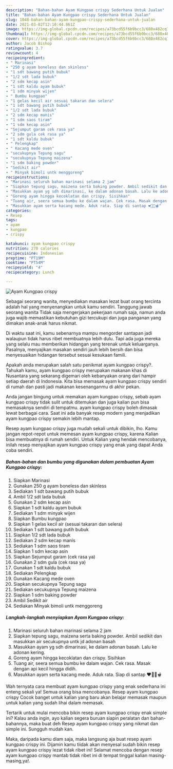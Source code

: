 ```yaml
---
description: "Bahan-bahan Ayam Kungpao crispy Sederhana Untuk Jualan"
title: "Bahan-bahan Ayam Kungpao crispy Sederhana Untuk Jualan"
slug: 1048-bahan-bahan-ayam-kungpao-crispy-sederhana-untuk-jualan
date: 2021-03-02T12:10:44.861Z
image: https://img-global.cpcdn.com/recipes/a73bcd55f6b9bcc3/680x482cq70/ayam-kungpao-crispy-foto-resep-utama.jpg
thumbnail: https://img-global.cpcdn.com/recipes/a73bcd55f6b9bcc3/680x482cq70/ayam-kungpao-crispy-foto-resep-utama.jpg
cover: https://img-global.cpcdn.com/recipes/a73bcd55f6b9bcc3/680x482cq70/ayam-kungpao-crispy-foto-resep-utama.jpg
author: Jacob Bishop
ratingvalue: 3.7
reviewcount: 4
recipeingredient:
- " Marinasi"
- "250 g ayam boneless dan skinless"
- "1 sdt bawang putih bubuk"
- "1/2 sdt lada bubuk"
- "2 sdm kecap asin"
- "1 sdt kaldu ayam bubuk"
- "1 sdm minyak wijen"
- " Bumbu kungpao"
- "1 gelas kecil air sesuai takaran dan selera"
- "1 sdt bawang putih bubuk"
- "1/2 sdt lada bubuk"
- "2 sdm kecap manis"
- "1 sdm saos tiram"
- "1 sdm kecap asin"
- "Sejumput garam cek rasa ya"
- "2 sdm gula cek rasa ya"
- "1 sdt kaldu bubuk"
- " Pelengkap"
- " Kacang mede oven"
- "secukupnya Tepung sagu"
- "secukupnya Tepung maizena"
- "1 sdm baking powder"
- "Sedikit air"
- " Minyak bimoli untk menggoreng"
recipeinstructions:
- "Marinasi seluruh bahan marinasi selama 2 jam"
- "Siapkan tepung sagu, maizena serta baking powder. Ambil sedikit dan masukkan air secukupnya untk jd adonan basah"
- "Masukkan ayam yg sdh dimarinasi, ke dalam adonan basah. Lalu ke adonan kering."
- "Goreng ayam hingga kecoklatan dan crispy. Sisihkan"
- "Tuang air, seera semua bumbu ke dalam wajan. Cek rasa. Masak dengan api kecil hingga didih."
- "Masukkan ayam serta kacang mede. Aduk rata. Siap di santap ❤🍗🍲🫕"
categories:
- Resep
tags:
- ayam
- kungpao
- crispy

katakunci: ayam kungpao crispy 
nutrition: 270 calories
recipecuisine: Indonesian
preptime: "PT19M"
cooktime: "PT54M"
recipeyield: "4"
recipecategory: Lunch

---
```



![Ayam Kungpao crispy](https://img-global.cpcdn.com/recipes/a73bcd55f6b9bcc3/680x482cq70/ayam-kungpao-crispy-foto-resep-utama.jpg)

Sebagai seorang wanita, menyediakan masakan lezat buat orang tercinta adalah hal yang menyenangkan untuk kamu sendiri. Tanggung jawab seorang  wanita Tidak saja mengerjakan pekerjaan rumah saja, namun anda juga wajib memastikan kebutuhan gizi tercukupi dan juga panganan yang dimakan anak-anak harus nikmat.

Di waktu  saat ini, kamu sebenarnya mampu mengorder santapan jadi walaupun tidak harus ribet membuatnya lebih dulu. Tapi ada juga mereka yang selalu mau memberikan hidangan yang terenak untuk keluarganya. Pasalnya, menyajikan masakan sendiri jauh lebih bersih dan bisa menyesuaikan hidangan tersebut sesuai kesukaan famili. 



Apakah anda merupakan salah satu penikmat ayam kungpao crispy?. Tahukah kamu, ayam kungpao crispy merupakan makanan khas di Nusantara yang sekarang digemari oleh kebanyakan orang dari hampir setiap daerah di Indonesia. Kita bisa memasak ayam kungpao crispy sendiri di rumah dan pasti jadi makanan kesenanganmu di akhir pekan.

Anda jangan bingung untuk memakan ayam kungpao crispy, sebab ayam kungpao crispy tidak sulit untuk ditemukan dan juga kalian pun bisa memasaknya sendiri di tempatmu. ayam kungpao crispy boleh dimasak lewat berbagai cara. Saat ini ada banyak resep modern yang menjadikan ayam kungpao crispy semakin lebih mantap.

Resep ayam kungpao crispy juga mudah sekali untuk dibikin, lho. Kamu jangan repot-repot untuk memesan ayam kungpao crispy, karena Kalian bisa membuatnya di rumah sendiri. Untuk Kalian yang hendak mencobanya, inilah resep menyajikan ayam kungpao crispy yang enak yang dapat Anda coba sendiri.

<!--inarticleads1-->

##### Bahan-bahan dan bumbu yang digunakan dalam pembuatan Ayam Kungpao crispy:

1. Siapkan  Marinasi
1. Gunakan 250 g ayam boneless dan skinless
1. Sediakan 1 sdt bawang putih bubuk
1. Ambil 1/2 sdt lada bubuk
1. Gunakan 2 sdm kecap asin
1. Siapkan 1 sdt kaldu ayam bubuk
1. Sediakan 1 sdm minyak wijen
1. Siapkan  Bumbu kungpao
1. Siapkan 1 gelas kecil air (sesuai takaran dan selera)
1. Sediakan 1 sdt bawang putih bubuk
1. Siapkan 1/2 sdt lada bubuk
1. Sediakan 2 sdm kecap manis
1. Sediakan 1 sdm saos tiram
1. Siapkan 1 sdm kecap asin
1. Siapkan Sejumput garam (cek rasa ya)
1. Gunakan 2 sdm gula (cek rasa ya)
1. Gunakan 1 sdt kaldu bubuk
1. Sediakan  Pelengkap
1. Gunakan  Kacang mede oven
1. Siapkan secukupnya Tepung sagu
1. Sediakan secukupnya Tepung maizena
1. Siapkan 1 sdm baking powder
1. Ambil Sedikit air
1. Sediakan  Minyak bimoli untk menggoreng




<!--inarticleads2-->

##### Langkah-langkah menyiapkan Ayam Kungpao crispy:

1. Marinasi seluruh bahan marinasi selama 2 jam
1. Siapkan tepung sagu, maizena serta baking powder. Ambil sedikit dan masukkan air secukupnya untk jd adonan basah
1. Masukkan ayam yg sdh dimarinasi, ke dalam adonan basah. Lalu ke adonan kering.
1. Goreng ayam hingga kecoklatan dan crispy. Sisihkan
1. Tuang air, seera semua bumbu ke dalam wajan. Cek rasa. Masak dengan api kecil hingga didih.
1. Masukkan ayam serta kacang mede. Aduk rata. Siap di santap ❤🍗🍲🫕




Wah ternyata cara membuat ayam kungpao crispy yang enak sederhana ini enteng sekali ya! Semua orang bisa mencobanya. Resep ayam kungpao crispy Cocok banget untuk kalian yang baru akan belajar memasak maupun untuk kalian yang sudah lihai dalam memasak.

Tertarik untuk mulai mencoba bikin resep ayam kungpao crispy enak simple ini? Kalau anda ingin, ayo kalian segera buruan siapin peralatan dan bahan-bahannya, maka buat deh Resep ayam kungpao crispy yang nikmat dan simple ini. Sungguh mudah kan. 

Maka, daripada kamu diam saja, maka langsung aja buat resep ayam kungpao crispy ini. Dijamin kamu tiidak akan menyesal sudah bikin resep ayam kungpao crispy lezat tidak ribet ini! Selamat mencoba dengan resep ayam kungpao crispy mantab tidak ribet ini di tempat tinggal kalian masing-masing,ya!.

